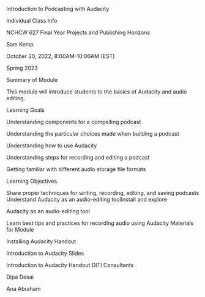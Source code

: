 Introduction to Podcasting with Audacity

Individual Class Info

NCHCW 627 Final Year Projects and Publishing Horizons

Sam Kemp

October 20, 2022, 8:00AM-10:00AM (EST)

Spring 2023

Summary of Module

This module will introduce students to the basics of Audacity and audio editing.

Learning Goals

Understanding components for a compelling podcast

Understanding the particular choices made when building a podcast

Understanding how to use Audacity

Understanding steps for recording and editing a podcast

Getting familiar with different audio storage file formats

Learning Objectives

Share proper techniques for writing, recording, editing, and saving podcasts Understand Audacity as an audio-editing toolInstall and explore 

Audacity as an audio-editing tool

Learn best tips and practices for recording audio using Audacity Materials for Module

Installing Audacity Handout

Introduction to Audacity Slides

Introduction to Audacity Handout
DITI Consultants

Dipa Desai

Ana Abraham